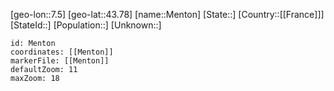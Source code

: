﻿---
location: [43.78,7.5]
mapzoom: [7,12] 
mapmarker: city 
type: City
tags:
- geo/City


SpocWebEntityId: 32414
isDeleted: false
confidential: public

---
[geo-lon::7.5]
[geo-lat::43.78]
[name::Menton]
[State::]
[Country::[[France]]]
[StateId::]
[Population::]
[Unknown::]


```leaflet
id: Menton
coordinates: [[Menton]]
markerFile: [[Menton]]
defaultZoom: 11 
maxZoom: 18
```
